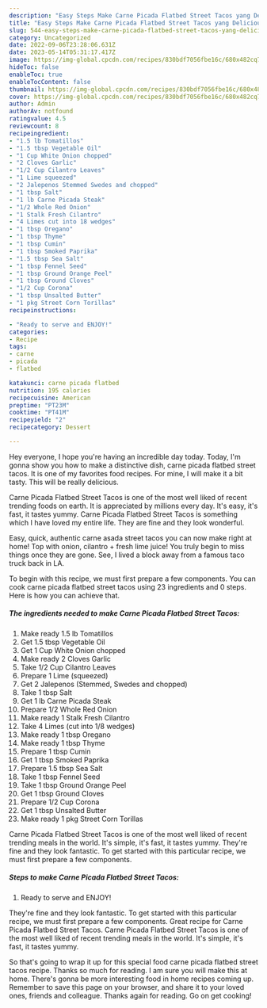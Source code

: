 ```yaml
---
description: "Easy Steps Make Carne Picada Flatbed Street Tacos yang Delicious}"
title: "Easy Steps Make Carne Picada Flatbed Street Tacos yang Delicious}"
slug: 544-easy-steps-make-carne-picada-flatbed-street-tacos-yang-delicious
category: Uncategorized
date: 2022-09-06T23:28:06.631Z
date: 2023-05-14T05:31:17.417Z
image: https://img-global.cpcdn.com/recipes/830bdf7056fbe16c/680x482cq70/carne-picada-flatbed-street-tacos-recipe-main-photo.jpg
hideToc: false
enableToc: true
enableTocContent: false
thumbnail: https://img-global.cpcdn.com/recipes/830bdf7056fbe16c/680x482cq70/carne-picada-flatbed-street-tacos-recipe-main-photo.jpg
cover: https://img-global.cpcdn.com/recipes/830bdf7056fbe16c/680x482cq70/carne-picada-flatbed-street-tacos-recipe-main-photo.jpg
author: Admin
authorAv: notfound
ratingvalue: 4.5
reviewcount: 8
recipeingredient:
- "1.5 lb Tomatillos"
- "1.5 tbsp Vegetable Oil"
- "1 Cup White Onion chopped"
- "2 Cloves Garlic"
- "1/2 Cup Cilantro Leaves"
- "1 Lime squeezed"
- "2 Jalepenos Stemmed Swedes and chopped"
- "1 tbsp Salt"
- "1 lb Carne Picada Steak"
- "1/2 Whole Red Onion"
- "1 Stalk Fresh Cilantro"
- "4 Limes cut into 18 wedges"
- "1 tbsp Oregano"
- "1 tbsp Thyme"
- "1 tbsp Cumin"
- "1 tbsp Smoked Paprika"
- "1.5 tbsp Sea Salt"
- "1 tbsp Fennel Seed"
- "1 tbsp Ground Orange Peel"
- "1 tbsp Ground Cloves"
- "1/2 Cup Corona"
- "1 tbsp Unsalted Butter"
- "1 pkg Street Corn Torillas"
recipeinstructions:

- "Ready to serve and ENJOY!"
categories:
- Recipe
tags:
- carne
- picada
- flatbed

katakunci: carne picada flatbed 
nutrition: 195 calories
recipecuisine: American
preptime: "PT23M"
cooktime: "PT41M"
recipeyield: "2"
recipecategory: Dessert

---
```



Hey everyone, I hope you're having an incredible day today. Today, I'm gonna show you how to make a distinctive dish, carne picada flatbed street tacos. It is one of my favorites food recipes. For mine, I will make it a bit tasty. This will be really delicious.

Carne Picada Flatbed Street Tacos is one of the most well liked of recent trending foods on earth. It is appreciated by millions every day. It's easy, it's fast, it tastes yummy. Carne Picada Flatbed Street Tacos is something which I have loved my entire life. They are fine and they look wonderful.

Easy, quick, authentic carne asada street tacos you can now make right at home! Top with onion, cilantro + fresh lime juice! You truly begin to miss things once they are gone. See, I lived a block away from a famous taco truck back in LA.


To begin with this recipe, we must first prepare a few components. You can cook carne picada flatbed street tacos using 23 ingredients and 0 steps. Here is how you can achieve that.

<!--inarticleads1-->

##### The ingredients needed to make Carne Picada Flatbed Street Tacos:

1. Make ready 1.5 lb Tomatillos
1. Get 1.5 tbsp Vegetable Oil
1. Get 1 Cup White Onion chopped
1. Make ready 2 Cloves Garlic
1. Take 1/2 Cup Cilantro Leaves
1. Prepare 1 Lime (squeezed)
1. Get 2 Jalepenos (Stemmed, Swedes and chopped)
1. Take 1 tbsp Salt
1. Get 1 lb Carne Picada Steak
1. Prepare 1/2 Whole Red Onion
1. Make ready 1 Stalk Fresh Cilantro
1. Take 4 Limes (cut into 1/8 wedges)
1. Make ready 1 tbsp Oregano
1. Make ready 1 tbsp Thyme
1. Prepare 1 tbsp Cumin
1. Get 1 tbsp Smoked Paprika
1. Prepare 1.5 tbsp Sea Salt
1. Take 1 tbsp Fennel Seed
1. Take 1 tbsp Ground Orange Peel
1. Get 1 tbsp Ground Cloves
1. Prepare 1/2 Cup Corona
1. Get 1 tbsp Unsalted Butter
1. Make ready 1 pkg Street Corn Torillas


Carne Picada Flatbed Street Tacos is one of the most well liked of recent trending meals in the world. It&#39;s simple, it&#39;s fast, it tastes yummy. They&#39;re fine and they look fantastic. To get started with this particular recipe, we must first prepare a few components. 

<!--inarticleads2-->

##### Steps to make Carne Picada Flatbed Street Tacos:


1. Ready to serve and ENJOY!

They&#39;re fine and they look fantastic. To get started with this particular recipe, we must first prepare a few components. Great recipe for Carne Picada Flatbed Street Tacos. Carne Picada Flatbed Street Tacos is one of the most well liked of recent trending meals in the world. It&#39;s simple, it&#39;s fast, it tastes yummy. 

So that's going to wrap it up for this special food carne picada flatbed street tacos recipe. Thanks so much for reading. I am sure you will make this at home. There's gonna be more interesting food in home recipes coming up. Remember to save this page on your browser, and share it to your loved ones, friends and colleague. Thanks again for reading. Go on get cooking!
